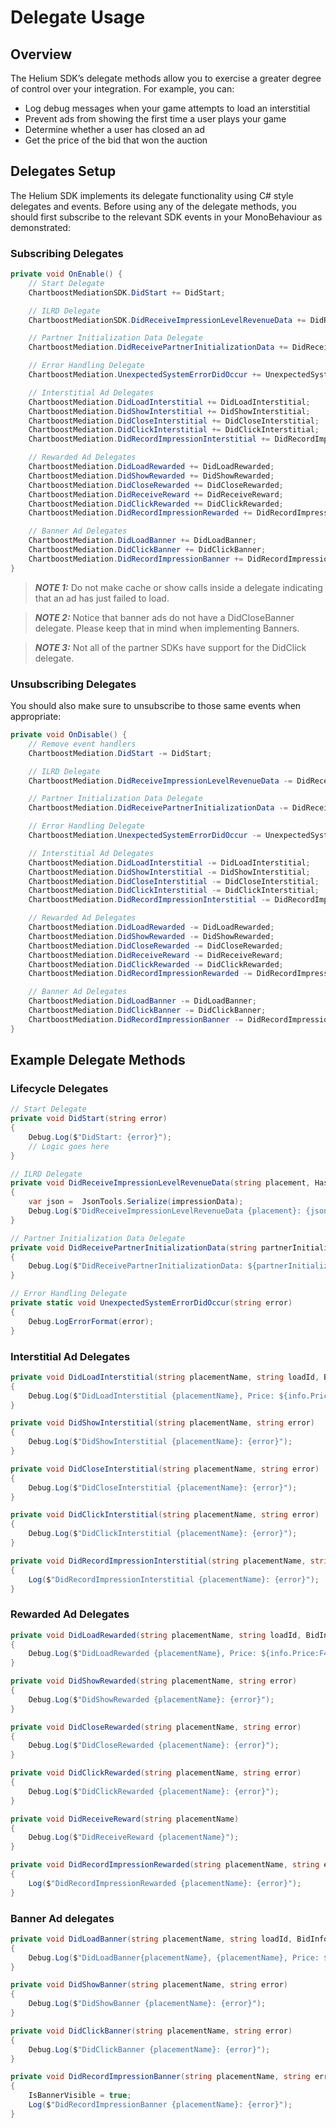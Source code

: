 # Delegate Usage

## Overview

The Helium SDK’s delegate methods allow you to exercise a greater degree of control over your integration. For example, you can:

* Log debug messages when your game attempts to load an interstitial
* Prevent ads from showing the first time a user plays your game
* Determine whether a user has closed an ad
* Get the price of the bid that won the auction

## Delegates Setup

The Helium SDK implements its delegate functionality using C# style delegates and events. Before using any of the delegate methods, you should first subscribe to the relevant SDK events in your MonoBehaviour as demonstrated:

### Subscribing Delegates
```c#
private void OnEnable() {
    // Start Delegate
    ChartboostMediationSDK.DidStart += DidStart;

    // ILRD Delegate
    ChartboostMediationSDK.DidReceiveImpressionLevelRevenueData += DidReceiveImpressionLevelRevenueData;

    // Partner Initialization Data Delegate
    ChartboostMediation.DidReceivePartnerInitializationData += DidReceivePartnerInitializationData;

    // Error Handling Delegate
    ChartboostMediation.UnexpectedSystemErrorDidOccur += UnexpectedSystemErrorDidOccur;

    // Interstitial Ad Delegates
    ChartboostMediation.DidLoadInterstitial += DidLoadInterstitial;
    ChartboostMediation.DidShowInterstitial += DidShowInterstitial;
    ChartboostMediation.DidCloseInterstitial += DidCloseInterstitial;
    ChartboostMediation.DidClickInterstitial += DidClickInterstitial;
    ChartboostMediation.DidRecordImpressionInterstitial += DidRecordImpressionInterstitial;

    // Rewarded Ad Delegates
    ChartboostMediation.DidLoadRewarded += DidLoadRewarded;
    ChartboostMediation.DidShowRewarded += DidShowRewarded;
    ChartboostMediation.DidCloseRewarded += DidCloseRewarded;
    ChartboostMediation.DidReceiveReward += DidReceiveReward;
    ChartboostMediation.DidClickRewarded += DidClickRewarded;
    ChartboostMediation.DidRecordImpressionRewarded += DidRecordImpressionRewarded;

    // Banner Ad Delegates
    ChartboostMediation.DidLoadBanner += DidLoadBanner;
    ChartboostMediation.DidClickBanner += DidClickBanner;
    ChartboostMediation.DidRecordImpressionBanner += DidRecordImpressionBanner;
}
```

> **_NOTE 1:_** Do not make cache or show calls inside a delegate indicating that an ad has just failed to load.

> **_NOTE 2:_** Notice that banner ads do not have a DidCloseBanner delegate. Please keep that in mind when implementing Banners.

> **_NOTE 3:_** Not all of the partner SDKs have support for the DidClick delegate.

### Unsubscribing Delegates

You should also make sure to unsubscribe to those same events when appropriate:

```c#
private void OnDisable() {
    // Remove event handlers
    ChartboostMediation.DidStart -= DidStart;

    // ILRD Delegate
    ChartboostMediation.DidReceiveImpressionLevelRevenueData -= DidReceiveImpressionLevelRevenueData;

    // Partner Initialization Data Delegate
    ChartboostMediation.DidReceivePartnerInitializationData -= DidReceivePartnerInitializationData;

    // Error Handling Delegate
    ChartboostMediation.UnexpectedSystemErrorDidOccur -= UnexpectedSystemErrorDidOccur;

    // Interstitial Ad Delegates
    ChartboostMediation.DidLoadInterstitial -= DidLoadInterstitial;
    ChartboostMediation.DidShowInterstitial -= DidShowInterstitial;
    ChartboostMediation.DidCloseInterstitial -= DidCloseInterstitial;
    ChartboostMediation.DidClickInterstitial -= DidClickInterstitial;
    ChartboostMediation.DidRecordImpressionInterstitial -= DidRecordImpressionInterstitial;

    // Rewarded Ad Delegates
    ChartboostMediation.DidLoadRewarded -= DidLoadRewarded;
    ChartboostMediation.DidShowRewarded -= DidShowRewarded;
    ChartboostMediation.DidCloseRewarded -= DidCloseRewarded;
    ChartboostMediation.DidReceiveReward -= DidReceiveReward;
    ChartboostMediation.DidClickRewarded -= DidClickRewarded;
    ChartboostMediation.DidRecordImpressionRewarded -= DidRecordImpressionRewarded;

    // Banner Ad Delegates
    ChartboostMediation.DidLoadBanner -= DidLoadBanner;
    ChartboostMediation.DidClickBanner -= DidClickBanner;
    ChartboostMediation.DidRecordImpressionBanner -= DidRecordImpressionBanner;
}
```

## Example Delegate Methods

### Lifecycle Delegates
```c#
// Start Delegate
private void DidStart(string error)
{
    Debug.Log($"DidStart: {error}");
    // Logic goes here
}

// ILRD Delegate
private void DidReceiveImpressionLevelRevenueData(string placement, Hashtable impressionData)
{
    var json =  JsonTools.Serialize(impressionData);
    Debug.Log($"DidReceiveImpressionLevelRevenueData {placement}: {json}");
}

// Partner Initialization Data Delegate
private void DidReceivePartnerInitializationData(string partnerInitializationData)
{
    Debug.Log($"DidReceivePartnerInitializationData: ${partnerInitializationData}");
}

// Error Handling Delegate
private static void UnexpectedSystemErrorDidOccur(string error)
{
    Debug.LogErrorFormat(error);
}
```

### Interstitial Ad Delegates
```c#
private void DidLoadInterstitial(string placementName, string loadId, BidInfo info, string error)
{
    Debug.Log($"DidLoadInterstitial {placementName}, Price: ${info.Price:F4}, Auction Id: {info.AuctionId}, Partner Id: {info.PartnerId}. {error}");
}

private void DidShowInterstitial(string placementName, string error)
{
    Debug.Log($"DidShowInterstitial {placementName}: {error}");
}

private void DidCloseInterstitial(string placementName, string error)
{
    Debug.Log($"DidCloseInterstitial {placementName}: {error}");
}

private void DidClickInterstitial(string placementName, string error)
{
    Debug.Log($"DidClickInterstitial {placementName}: {error}");
}

private void DidRecordImpressionInterstitial(string placementName, string error)
{
    Log($"DidRecordImpressionInterstitial {placementName}: {error}");
}
```

### Rewarded Ad Delegates
```c#
private void DidLoadRewarded(string placementName, string loadId, BidInfo info, string error)
{
    Debug.Log($"DidLoadRewarded {placementName}, Price: ${info.Price:F4}, Auction Id: {info.AuctionId}, Partner Id: {info.PartnerId}. {error}");
}

private void DidShowRewarded(string placementName, string error)
{
    Debug.Log($"DidShowRewarded {placementName}: {error}");
}

private void DidCloseRewarded(string placementName, string error)
{
    Debug.Log($"DidCloseRewarded {placementName}: {error}");
}

private void DidClickRewarded(string placementName, string error)
{
    Debug.Log($"DidClickRewarded {placementName}: {error}");
}

private void DidReceiveReward(string placementName)
{
    Debug.Log($"DidReceiveReward {placementName}");
}

private void DidRecordImpressionRewarded(string placementName, string error)
{
    Log($"DidRecordImpressionRewarded {placementName}: {error}");
}
```

### Banner Ad delegates
```c#
private void DidLoadBanner(string placementName, string loadId, BidInfo info, string error)
{
    Debug.Log($"DidLoadBanner{placementName}, {placementName}, Price: ${info.Price:F4}, Auction Id: {info.AuctionId}, Partner Id: {info.PartnerId}. {error}");
}

private void DidShowBanner(string placementName, string error)
{
    Debug.Log($"DidShowBanner {placementName}: {error}");
}

private void DidClickBanner(string placementName, string error)
{
    Debug.Log($"DidClickBanner {placementName}: {error}");
}

private void DidRecordImpressionBanner(string placementName, string error)
{
    IsBannerVisible = true;
    Log($"DidRecordImpressionBanner {placementName}: {error}");
}
```
